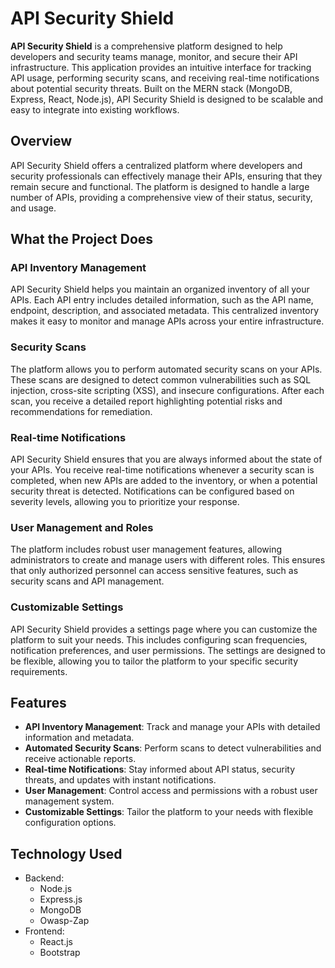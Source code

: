 # API Security Shield

**API Security Shield** is a comprehensive platform designed to help developers and security teams manage, monitor, and secure their API infrastructure. This application provides an intuitive interface for tracking API usage, performing security scans, and receiving real-time notifications about potential security threats. Built on the MERN stack (MongoDB, Express, React, Node.js), API Security Shield is designed to be scalable and easy to integrate into existing workflows.

## Overview

API Security Shield offers a centralized platform where developers and security professionals can effectively manage their APIs, ensuring that they remain secure and functional. The platform is designed to handle a large number of APIs, providing a comprehensive view of their status, security, and usage.

## What the Project Does

### API Inventory Management

API Security Shield helps you maintain an organized inventory of all your APIs. Each API entry includes detailed information, such as the API name, endpoint, description, and associated metadata. This centralized inventory makes it easy to monitor and manage APIs across your entire infrastructure.

### Security Scans

The platform allows you to perform automated security scans on your APIs. These scans are designed to detect common vulnerabilities such as SQL injection, cross-site scripting (XSS), and insecure configurations. After each scan, you receive a detailed report highlighting potential risks and recommendations for remediation.

### Real-time Notifications

API Security Shield ensures that you are always informed about the state of your APIs. You receive real-time notifications whenever a security scan is completed, when new APIs are added to the inventory, or when a potential security threat is detected. Notifications can be configured based on severity levels, allowing you to prioritize your response.

### User Management and Roles

The platform includes robust user management features, allowing administrators to create and manage users with different roles. This ensures that only authorized personnel can access sensitive features, such as security scans and API management.

### Customizable Settings

API Security Shield provides a settings page where you can customize the platform to suit your needs. This includes configuring scan frequencies, notification preferences, and user permissions. The settings are designed to be flexible, allowing you to tailor the platform to your specific security requirements.

## Features

- **API Inventory Management**: Track and manage your APIs with detailed information and metadata.
- **Automated Security Scans**: Perform scans to detect vulnerabilities and receive actionable reports.
- **Real-time Notifications**: Stay informed about API status, security threats, and updates with instant notifications.
- **User Management**: Control access and permissions with a robust user management system.
- **Customizable Settings**: Tailor the platform to your needs with flexible configuration options.


## Technology Used
- Backend:
  - Node.js
  - Express.js
  - MongoDB
  - Owasp-Zap
- Frontend:
  - React.js
  - Bootstrap 

